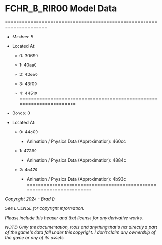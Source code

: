 # FCHR_B_RIR00 Model Data
=====================================================================

* Meshes: 5

* Located At:

  * 0: 30690

  * 1: 40aa0

  * 2: 42eb0

  * 3: 43f00

  * 4: 44510
=====================================================================

* Bones: 3

* Located At:

  * 0: 44c00

    * Animation / Physics Data (Approximation): 460cc

  * 1: 47380

    * Animation / Physics Data (Approximation): 4884c

  * 2: 4a470

    * Animation / Physics Data (Approximation): 4b93c
=====================================================================

*Copyright 2024 - Brad D*

*See LICENSE for copyright information.*

*Please include this header and that license for any derivative works.*

*NOTE: Only the documentation, tools and anything that's not directly a part of the game's data fall under this copyright. I don't claim any ownership of the game or any of its assets*
